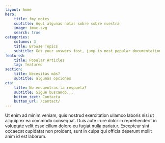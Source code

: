 ```yaml
---
layout: home
hero:
    title: fmy_notes
    subtitle: Aquí algunas notas sobre sobre nuestra
    image: imac.svg
    search: true
categories:
    columns: 3
    title: Browse Topics
    subtitle: Get your answers fast, jump to most popular documentation content
featured:
    title: Popular Articles
    tag: featured
section:
    title: Necesitas más?
    subtitle: algunas opciones
cta:
    title: No encuentras la respueta?
    subtitle: Sigue buscando...
    button_text: Contacta   
    button_url: /contact/  
---
```


Ut enim ad minim veniam, quis nostrud exercitation ullamco laboris nisi ut aliquip ex ea commodo consequat. Duis aute irure dolor in reprehenderit in voluptate velit esse cillum dolore eu fugiat nulla pariatur. Excepteur sint occaecat cupidatat non proident, sunt in culpa qui officia deserunt mollit anim id est laborum.
